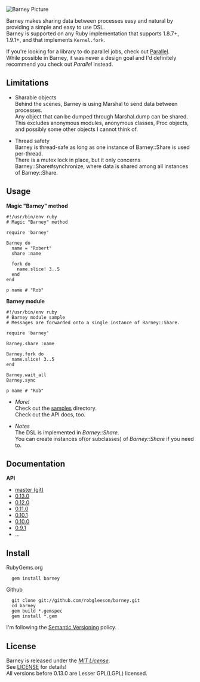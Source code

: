  ![Barney Picture](http://i.imgur.com/VblLQ.png)

Barney makes sharing data between processes easy and natural by providing a simple and easy to use DSL.  
Barney is supported on any Ruby implementation that supports 1.8.7+, 1.9.1+, and that implements `Kernel.fork`.

If you're looking for a library to do parallel jobs, check out [Parallel](https://github.com/grosser/parallel).  
While possible in Barney, it was never a design goal and I'd definitely recommend you check out _Parallel_ instead.

Limitations  
-----------

* Sharable objects  
  Behind the scenes, Barney is using Marshal to send data between processes.   
  Any object that can be dumped through Marshal.dump can be shared.  
  This excludes anonymous modules, anonymous classes, Proc objects, and possibly some other objects I cannot think of.

* Thread safety  
  Barney is thread-safe as long as one instance of Barney::Share is used per-thread.  
  There is a mutex lock in place, but it only concerns Barney::Share#synchronize, where data is shared among all 
  instances of Barney::Share.

Usage
-----

__Magic "Barney" method__

    #!/usr/bin/env ruby
    # Magic "Barney" method

    require 'barney'

    Barney do
      name = "Robert"
      share :name

      fork do
        name.slice! 3..5
      end
    end

    p name # "Rob"

 __Barney module__

    #!/usr/bin/env ruby
    # Barney module sample
    # Messages are forwarded onto a single instance of Barney::Share.
    
    require 'barney'

    Barney.share :name
    
    Barney.fork do 
      name.slice! 3..5
    end

    Barney.wait_all
    Barney.sync

    p name # "Rob"

* _More!_  
  Check out the [samples](https://github.com/robgleeson/barney/tree/master/samples) directory.  
  Check out the API docs, too.

* _Notes_  
  The DSL is implemented in _Barney::Share_.  
  You can create instances of(or subclasses) of _Barney::Share_ if you need to.  
  
Documentation
--------------

**API**  

* [master (git)](http://rubydoc.info/github/robgleeson/barney/master/)
* [0.13.0](http://rubydoc.info/gems/barney/0.13.0/)
* [0.12.0](http://rubydoc.info/gems/barney/0.12.0/)
* [0.11.0](http://rubydoc.info/gems/barney/0.11.0/)
* [0.10.1](http://rubydoc.info/gems/barney/0.10.1/)  
* [0.10.0](http://rubydoc.info/gems/barney/0.10.0/)
* [0.9.1](http://rubydoc.info/gems/barney/0.9.1/)
* …



Install
--------

RubyGems.org  

      gem install barney

Github  

      git clone git://github.com/robgleeson/barney.git
      cd barney
      gem build *.gemspec
      gem install *.gem

I'm following the [Semantic Versioning](http://www.semver.org) policy.  

License
--------

Barney is released under the [_MIT License_](http://en.wikipedia.org/wiki/MIT_License).  
See [LICENSE](http://github.com/robgleeson/barney/blob/master/README.md) for details!  
All versions before 0.13.0 are Lesser GPL(LGPL) licensed.


